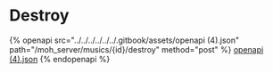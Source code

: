 # Destroy

{% openapi src="../../../../../../.gitbook/assets/openapi (4).json" path="/moh_server/musics/{id}/destroy" method="post" %}
[openapi (4).json](<../../../../../../.gitbook/assets/openapi (4).json>)
{% endopenapi %}

